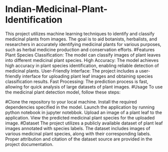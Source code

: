 # Indian-Medicinal-Plant-Identification
This project utilizes machine learning techniques to identify and classify medicinal plants from images.
The goal is to aid botanists, herbalists, and researchers in accurately identifying medicinal plants for various purposes, such as herbal medicine production and conservation efforts.
#Features
Plant Species Classification: The model can classify images of plant leaves into different medicinal plant species.
High Accuracy: The model achieves high accuracy in plant species identification, enabling reliable detection of medicinal plants.
User-Friendly Interface: The project includes a user-friendly interface for uploading plant leaf images and obtaining species classification results.
Fast Processing: The prediction process is fast, allowing for quick analysis of large datasets of plant images.
#Usage
To use the medicinal plant detection model, follow these steps:

#Clone the repository to your local machine.
Install the required dependencies specified in the model.
Launch the application by running python notebook in jupyter notebbok.
Upload an image of a plant leaf to the application.
View the predicted medicinal plant species for the uploaded image.
#Dataset
The project utilizes a publicly available dataset of plant leaf images annotated with species labels.
The dataset includes images of various medicinal plant species, along with their corresponding labels.
Proper attribution and citation of the dataset source are provided in the project documentation.
